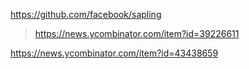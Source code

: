 https://github.com/facebook/sapling
> https://news.ycombinator.com/item?id=39226611

https://news.ycombinator.com/item?id=43438659